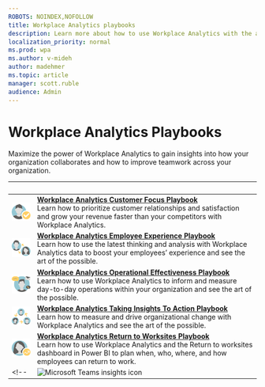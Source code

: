 ```yaml
---
ROBOTS: NOINDEX,NOFOLLOW
title: Workplace Analytics playbooks
description: Learn more about how to use Workplace Analytics with the available playbooks
localization_priority: normal 
ms.prod: wpa
ms.author: v-mideh
author: madehmer
ms.topic: article
manager: scott.ruble
audience: Admin
---
```

# Workplace Analytics Playbooks

Maximize the power of Workplace Analytics to gain insights into how your organization collaborates and how to improve teamwork across your organization.

|&nbsp; |&nbsp; |
|------|-------|
|![Customer focus icon](../images/wpa/playbooks/customer-satisfaction-32x32.svg) |[**Workplace Analytics Customer Focus Playbook**](https://download.microsoft.com/download/7/e/b/7eb4dff1-a139-4174-a54d-6616929f16f7/Customer-focus-playbook.pdf) <br>Learn how to prioritize customer relationships and satisfaction and grow your revenue faster than your competitors with Workplace Analytics.|
|![Employee experience icon](../images/wpa/playbooks/employee-engagement-32x32.svg) |[**Workplace Analytics Employee Experience Playbook**](https://download.microsoft.com/download/f/5/3/f53a93f2-bfba-4ed1-bd89-0dd957ba679e/Employee-experience-playbook.pdf) <br>Learn how to use the latest thinking and analysis with Workplace Analytics data to boost your employees’ experience and see the art of the possible. |
|![Operational effectiveness icon](../images/wpa/playbooks/operational-efficiency-32x32.svg) |[**Workplace Analytics Operational Effectiveness Playbook**](https://download.microsoft.com/download/e/1/1/e11db67c-f168-4cc2-81b1-054d16779dbc/Operational-effectiveness-playbook.pdf) <br>Learn how to use Workplace Analytics to inform and measure day-to-day operations within your organization and see the art of the possible.|
|![Foster innovation icon](../images/wpa/playbooks/foster-innovation-32x32.svg) |[**Workplace Analytics Taking Insights To Action Playbook**](https://download.microsoft.com/download/e/0/5/e0522dcd-aec0-402e-a515-6b300b186a0d/Taking-insights-to-action-playbook.pdf) <br>Learn how to measure and drive organizational change with Workplace Analytics and see the art of the possible. |
|![Return to work icon](../images/wpa/playbooks/manager-effectiveness-32x32.svg) |[**Workplace Analytics Return to Worksites Playbook**](https://download.microsoft.com/download/3/7/8/378b6b0d-c3de-401a-8ccf-a58e9d9c127f/Return-to-worksites-playbook.pdf)<br>Learn how to use Workplace Analytics and the Return to worksites dashboard in Power BI to plan when, who, where, and how employees can return to work. |
<!--|![Microsoft Teams insights icon](../images/wpa/playbooks/change-management-32x32.svg) |[**Workplace Analytics Teamwork Solution Playbook**](/workplace-analytics/tutorials/WpA-Teamwork-Solution-Playbook.pdf) <br>Learn how to use a Teamwork plan to transform insights from Workplace Analytics into targeted change programs across your organization with MyAnalytics.|-->
